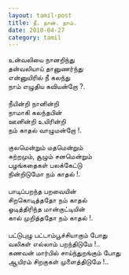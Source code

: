 ```yaml
---
layout: tamil-post
title: நீ. நான். நாம்.
date: 2010-04-27
category: tamil
---
```


உன்வலியை நானறிந்து<br />
தன்வலியாய் தானுணர்ந்து<br />
என்னுயிரில் நீ கலந்து<br />
நாம் எழுதிய கவியன்றோ ?.<br />
<br />
நீயின்றி நானின்றி<br />
நாமாகி கலந்தபின்<br />
ஊனின்றி உயிரின்றி<br />
நம் காதல் வாழுமன்றோ !.<br />
<br />
குலமென்றும் மதமென்றும்<br />
சுற்றமும், சூழும் சனமென்றும்<br />
பழங்கதைகள் பலக்கேட்டு<br />
நின்றிடுமோ நம் காதல் !.<br />
<br />
பாடிப்பறந்த பறவையின்<br />
சிறகொடித்ததோ நம் காதல்<br />
ஓடித்திரிந்த மான்குட்டியின்<br />
கால் முறித்ததோ நம் காதல் !.<br />
<br />
பட்டுபுழு பட்டாம்பூச்சியாகும் போது<br />
வலிகள் எல்லாம் பறந்திடுமே !..<br />
கணவன் மார்பில் சாய்ந்துறங்கும் போது<br />
ஆயிரம் சிறகுகள் முளைத்திடுமே !..<br />
<br />